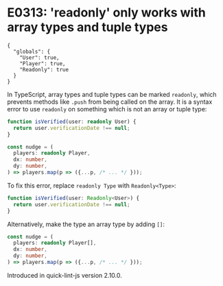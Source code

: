 # E0313: 'readonly' only works with array types and tuple types

```config-for-examples
{
  "globals": {
    "User": true,
    "Player": true,
    "Readonly": true
  }
}
```
<!-- TODO(#696): Remove 'Readonly' variable above. -->

In TypeScript, array types and tuple types can be marked `readonly`, which
prevents methods like `.push` from being called on the array. It is a syntax
error to use `readonly` on something which is not an array or tuple type:

```typescript
function isVerified(user: readonly User) {
  return user.verificationDate !== null;
}

const nudge = (
  players: readonly Player,
  dx: number,
  dy: number,
) => players.map(p => ({...p, /* ... */ }));
```

To fix this error, replace `readonly Type` with `Readonly<Type>`:

```typescript
function isVerified(user: Readonly<User>) {
  return user.verificationDate !== null;
}
```

Alternatively, make the type an array type by adding `[]`:

```typescript
const nudge = (
  players: readonly Player[],
  dx: number,
  dy: number,
) => players.map(p => ({...p, /* ... */ }));
```

Introduced in quick-lint-js version 2.10.0.
